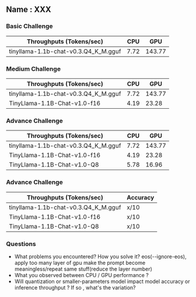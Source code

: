 ## Name : XXX

### Basic Challenge


| Throughputs (Tokens/sec)             | CPU  | GPU  |
| ------------------------------------ | ---- | ---- |
| tinyllama-1.1b-chat-v0.3.Q4_K_M.gguf | 7.72 | 143.77 |

### Medium Challenge


| Throughputs (Tokens/sec)             | CPU  | GPU  |
| ------------------------------------ | ---- | ---- |
| tinyllama-1.1b-chat-v0.3.Q4_K_M.gguf | 7.72 | 143.77 |
| TinyLlama-1.1B-Chat-v1.0-f16         | 4.19 | 23.28 |

### Advance Challenge


| Throughputs (Tokens/sec)             | CPU  | GPU  |
| ------------------------------------ | ---- | ---- |
| tinyllama-1.1b-chat-v0.3.Q4_K_M.gguf | 7.72 | 143.77 |
| TinyLlama-1.1B-Chat-v1.0-f16         | 4.19 | 23.28 |
| TinyLlama-1.1B-Chat-v1.0-Q8          | 5.78 | 16.96 |

### Advance Challenge


| Throughputs (Tokens/sec)             | Accuracy |
| ------------------------------------ | -------- |
| tinyllama-1.1b-chat-v0.3.Q4_K_M.gguf | x/10     |
| TinyLlama-1.1B-Chat-v1.0-f16         | x/10     |
| TinyLlama-1.1B-Chat-v1.0-Q8          | x/10     |

### Questions

* What problems you encountered? How you solve it?
eos(--ignore-eos), apply too many layer of gpu make the prompt become meaningless/repeat same stuff(reduce the layer number)
* What you observed between CPU / GPU performance ?
* Will quantization or smaller-parameters model impact model accuracy or inference throughput ? If so , what's the variation?
